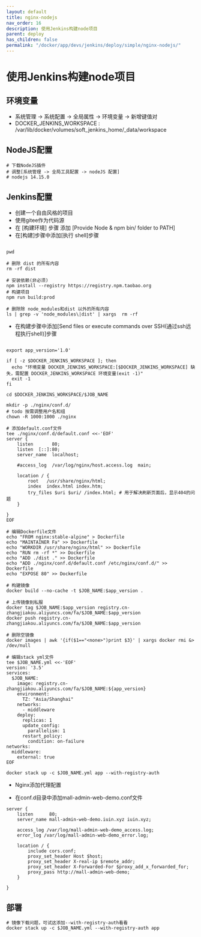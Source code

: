 ```yaml
---
layout: default
title: nginx-nodejs
nav_order: 16
description: 使用Jenkins构建node项目
parent: deploy
has_children: false
permalink: "/docker/app/devs/jenkins/deploy/simple/nginx-nodejs/"
---
```


# 使用Jenkins构建node项目

## 环境变量

- 系统管理 -> 系统配置 -> 全局属性 -> 环境变量 -> 新增键值对
- DOCKER_JENKINS_WORKSPACE : /var/lib/docker/volumes/soft_jenkins_home/_data/workspace

## NodeJS配置

```shell
# 下载NodeJS插件
# 调整[系统管理 -> 全局工具配置 -> nodeJS 配置]
# nodejs 14.15.0
```

## Jenkins配置

- 创建一个自由风格的项目
- 使用gitee作为代码源
- 在 [构建环境] 步骤 添加 [Provide Node & npm bin/ folder to PATH]
- 在[构建]步骤中添加[执行 shell]步骤

```shell

pwd

# 删除 dist 的所有内容
rm -rf dist

# 安装依赖(非必须)
npm install --registry https://registry.npm.taobao.org
# 构建项目
npm run build:prod

# 删除除 node_modules和dist 以外的所有内容
ls | grep -v 'node_modules\|dist' | xargs  rm -rf

```

- 在构建步骤中添加[Send files or execute commands over SSH(通过ssh远程执行shell)]步骤

```shell

export app_version='1.0'

if [ -z $DOCKER_JENKINS_WORKSPACE ]; then
  echo "环境变量 DOCKER_JENKINS_WORKSPACE:[$DOCKER_JENKINS_WORKSPACE] 缺失，需配置 DOCKER_JENKINS_WORKSPACE 环境变量(exit -1)"
  exit -1
fi

cd $DOCKER_JENKINS_WORKSPACE/$JOB_NAME

mkdir -p ./nginx/conf.d/
# todo 按需调整用户名和组
chown -R 1000:1000 ./nginx

# 添加default.conf文件
tee ./nginx/conf.d/default.conf <<-'EOF'
server {
    listen       80;
    listen  [::]:80;
    server_name  localhost;

    #access_log  /var/log/nginx/host.access.log  main;

    location / {
        root   /usr/share/nginx/html;
        index  index.html index.htm;
        try_files $uri $uri/ /index.html; # 用于解决刷新页面后，显示404的问题
    }

}
EOF

# 编辑Dockerfile文件
echo "FROM nginx:stable-alpine" > Dockerfile
echo "MAINTAINER Fa" >> Dockerfile
echo "WORKDIR /usr/share/nginx/html" >> Dockerfile
echo "RUN rm -rf *" >> Dockerfile
echo "ADD ./dist ." >> Dockerfile
echo "ADD ./nginx/conf.d/default.conf /etc/nginx/conf.d/" >> Dockerfile
echo "EXPOSE 80" >> Dockerfile

# 构建镜像
docker build --no-cache -t $JOB_NAME:$app_version .

# 上传镜像到私服
docker tag $JOB_NAME:$app_version registry.cn-zhangjiakou.aliyuncs.com/fa/$JOB_NAME:$app_version
docker push registry.cn-zhangjiakou.aliyuncs.com/fa/$JOB_NAME:$app_version

# 删除空镜像
docker images | awk '{if($1=="<none>")print $3}' | xargs docker rmi &> /dev/null

# 编辑stack yml文件
tee $JOB_NAME.yml <<-'EOF'
version: '3.5'
services:
  $JOB_NAME:
    image: registry.cn-zhangjiakou.aliyuncs.com/fa/$JOB_NAME:${app_version}
    environment:
      TZ: "Asia/Shanghai"
    networks:
      - middleware
    deploy:
      replicas: 1
      update_config:
        parallelism: 1
      restart_policy:
        condition: on-failure
networks:
  middleware:
    external: true
EOF

docker stack up -c $JOB_NAME.yml app --with-registry-auth

```

- Nginx添加代理配置

- 在conf.d目录中添加mall-admin-web-demo.conf文件

```shell
server {
    listen      80;
    server_name mall-admin-web-demo.iuin.xyz iuin.xyz;

    access_log /var/log/mall-admin-web-demo_access.log;
    error_log /var/log/mall-admin-web-demo_error.log;

    location / {
        include cors.conf;
        proxy_set_header Host $host;
        proxy_set_header X-real-ip $remote_addr;
        proxy_set_header X-Forwarded-For $proxy_add_x_forwarded_for;
        proxy_pass http://mall-admin-web-demo;
    }

}

```

## 部署

```shell
# 镜像下载问题，可试这添加--with-registry-auth看看
docker stack up -c $JOB_NAME.yml --with-registry-auth app

```
